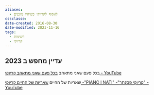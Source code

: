 ```yaml
---
aliases:
  - לאסוף לקריוקי כשיהיו מוכנים
cssclasse: 
date-created: 2016-08-30
date-modified: 2023-11-16
tags:
  - רשימות
  - קריוקי
---
```


עדיין מחפש ב 2023
---------------------
בכל פעם שאני מתאהב [בכל פעם שאני מתאהב קריוקי - YouTube](https://www.youtube.com/results?search_query=בכל+פעם+שאני+מתאהב+קריוקי)

שאריות של החיים [שאריות של החיים קריוקי -"PIANO l NATI" -"קריוקי פסנתר" - YouTube](https://www.youtube.com/results?search_query=שאריות+של+החיים+קריוקי+-%22PIANO+l+NATI%22+-%22קריוקי+פסנתר%22)
